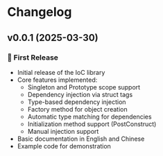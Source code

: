 # Changelog

## v0.0.1 (2025-03-30)

### 🎉 First Release

- Initial release of the IoC library
- Core features implemented:
  - Singleton and Prototype scope support
  - Dependency injection via struct tags
  - Type-based dependency injection
  - Factory method for object creation
  - Automatic type matching for dependencies
  - Initialization method support (PostConstruct)
  - Manual injection support
- Basic documentation in English and Chinese
- Example code for demonstration